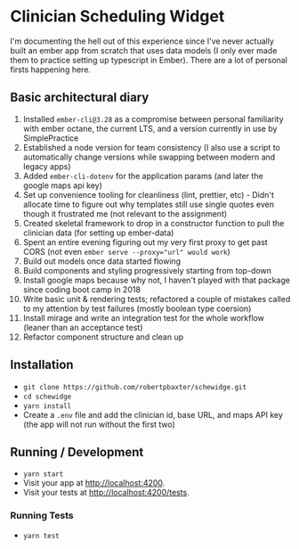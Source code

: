 # Clinician Scheduling Widget

I'm documenting the hell out of this experience since I've never actually built an ember app from scratch that uses data models (I only ever made them to practice setting up typescript in Ember). There are a lot of personal firsts happening here.

## Basic architectural diary

1. Installed `ember-cli@3.28` as a compromise between personal familiarity with ember octane, the current LTS, and a version currently in use by SimplePractice
2. Established a node version for team consistency (I also use a script to automatically change versions while swapping between modern and legacy apps)
3. Added `ember-cli-dotenv` for the application params (and later the google maps api key)
4. Set up convenience tooling for cleanliness (lint, prettier, etc) - Didn't allocate time to figure out why templates still use single quotes even though it frustrated me (not relevant to the assignment)
5. Created skeletal framework to drop in a constructor function to pull the clinician data (for setting up ember-data)
6. Spent an entire evening figuring out my very first proxy to get past CORS (not even `ember serve --proxy="url" would work`)
7. Build out models once data started flowing
8. Build components and styling progressively starting from top-down
9. Install google maps because why not, I haven't played with that package since coding boot camp in 2018
10. Write basic unit & rendering tests; refactored a couple of mistakes called to my attention by test failures (mostly boolean type coersion)
11. Install mirage and write an integration test for the whole workflow (leaner than an acceptance test)
12. Refactor component structure and clean up

## Installation

- `git clone https://github.com/robertpbaxter/schewidge.git`
- `cd schewidge`
- `yarn install`
- Create a `.env` file and add the clinician id, base URL, and maps API key (the app will not run without the first two)

## Running / Development

- `yarn start`
- Visit your app at [http://localhost:4200](http://localhost:4200).
- Visit your tests at [http://localhost:4200/tests](http://localhost:4200/tests).

### Running Tests

- `yarn test`
